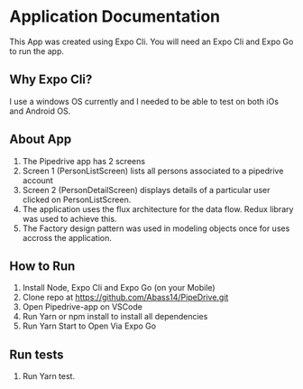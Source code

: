 # Application Documentation
This App was created using Expo Cli. You will need an Expo Cli and Expo Go to run the app.

## Why Expo Cli?
I use a windows OS currently and I needed to be able to test on both iOs and Android OS.

## About App
1. The Pipedrive app has 2 screens
2. Screen 1 (PersonListScreen) lists all persons associated to a pipedrive account
3. Screen 2 (PersonDetailScreen) displays details of a particular user clicked on PersonListScreen.
4. The application uses the flux architecture for the data flow. Redux library was used to achieve this.
5. The Factory design pattern was used in modeling objects once for uses accross the application.

## How to Run
1. Install Node, Expo Cli and Expo Go (on your Mobile)
2. Clone repo at https://github.com/Abass14/PipeDrive.git
2. Open Pipedrive-app on VSCode
3. Run Yarn or npm install to install all dependencies
4. Run Yarn Start to Open Via Expo Go

## Run tests
1. Run Yarn test.